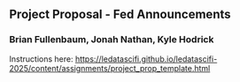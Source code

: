 ## Project Proposal - Fed Announcements
### Brian Fullenbaum, Jonah Nathan, Kyle Hodrick

Instructions here:
https://ledatascifi.github.io/ledatascifi-2025/content/assignments/project_prop_template.html

